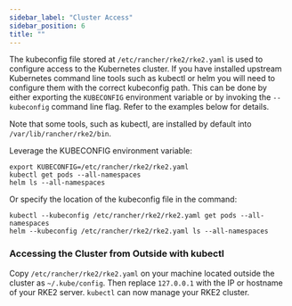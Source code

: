 ```yaml
---
sidebar_label: "Cluster Access"
sidebar_position: 6
title: ""
---
```


The kubeconfig file stored at `/etc/rancher/rke2/rke2.yaml` is used to configure access to the Kubernetes cluster. 
If you have installed upstream Kubernetes command line tools such as kubectl or helm you will need to configure them with the correct kubeconfig path. 
This can be done by either exporting the `KUBECONFIG` environment variable or by invoking the `--kubeconfig` command line flag. 
Refer to the examples below for details.

Note that some tools, such as kubectl, are installed by default into `/var/lib/rancher/rke2/bin`.

Leverage the KUBECONFIG environment variable:

```
export KUBECONFIG=/etc/rancher/rke2/rke2.yaml
kubectl get pods --all-namespaces
helm ls --all-namespaces
```

Or specify the location of the kubeconfig file in the command:

```
kubectl --kubeconfig /etc/rancher/rke2/rke2.yaml get pods --all-namespaces
helm --kubeconfig /etc/rancher/rke2/rke2.yaml ls --all-namespaces
```

### Accessing the Cluster from Outside with kubectl

Copy `/etc/rancher/rke2/rke2.yaml` on your machine located outside the cluster as `~/.kube/config`. Then replace `127.0.0.1` with the IP or hostname of your RKE2 server. `kubectl` can now manage your RKE2 cluster.
